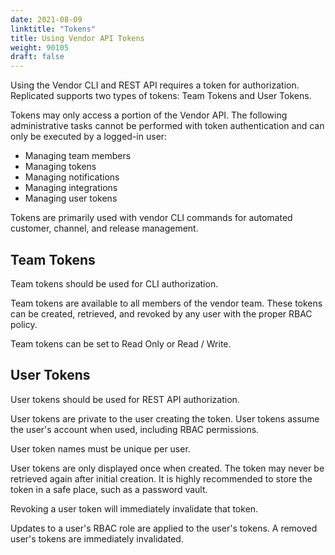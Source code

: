 ```yaml
---
date: 2021-08-09
linktitle: "Tokens"
title: Using Vendor API Tokens
weight: 90105
draft: false
---
```


Using the Vendor CLI and REST API requires a token for authorization.  Replicated supports two types of tokens: Team Tokens and User Tokens.

Tokens may only access a portion of the Vendor API. The following administrative tasks cannot be performed with token authentication and can only be executed by a logged-in user: 
- Managing team members
- Managing tokens
- Managing notifications
- Managing integrations
- Managing user tokens

Tokens are primarily used with vendor CLI commands for automated customer, channel, and release management.

## Team Tokens

Team tokens should be used for CLI authorization.

Team tokens are available to all members of the vendor team. These tokens can be created, retrieved, and revoked by any user with the proper RBAC policy.

Team tokens can be set to Read Only or Read / Write.

## User Tokens

User tokens should be used for REST API authorization.

User tokens are private to the user creating the token. User tokens assume the user's account when used, including RBAC permissions.

User token names must be unique per user.

User tokens are only displayed once when created. The token may never be retrieved again after initial creation. It is highly recommended to store the token in a safe place, such as a password vault.

Revoking a user token will immediately invalidate that token.

Updates to a user's RBAC role are applied to the user's tokens. A removed user's tokens are immediately invalidated.
